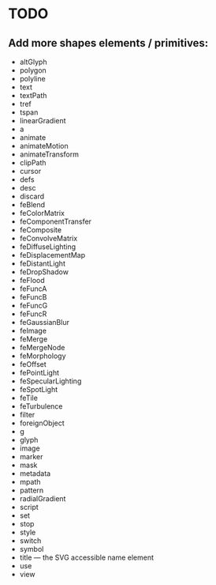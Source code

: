# TODO

## Add more shapes elements / primitives:
- altGlyph
- polygon
- polyline
- text
- textPath
- tref
- tspan
- linearGradient
- a
- animate
- animateMotion
- animateTransform
- clipPath
- cursor
- defs
- desc
- discard
- feBlend
- feColorMatrix
- feComponentTransfer
- feComposite
- feConvolveMatrix
- feDiffuseLighting
- feDisplacementMap
- feDistantLight
- feDropShadow
- feFlood
- feFuncA
- feFuncB
- feFuncG
- feFuncR
- feGaussianBlur
- feImage
- feMerge
- feMergeNode
- feMorphology
- feOffset
- fePointLight
- feSpecularLighting
- feSpotLight
- feTile
- feTurbulence
- filter
- foreignObject
- g
- glyph
- image
- marker
- mask
- metadata
- mpath
- pattern
- radialGradient
- script
- set
- stop
- style
- switch
- symbol
- title — the SVG accessible name element
- use
- view
